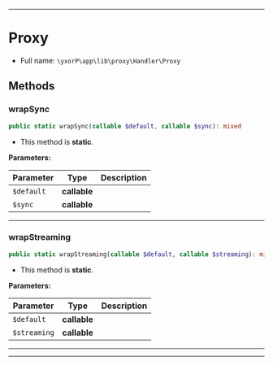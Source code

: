 ***

# Proxy





* Full name: `\yxorP\app\lib\proxy\Handler\Proxy`




## Methods


### wrapSync



```php
public static wrapSync(callable $default, callable $sync): mixed
```



* This method is **static**.




**Parameters:**

| Parameter | Type | Description |
|-----------|------|-------------|
| `$default` | **callable** |  |
| `$sync` | **callable** |  |




***

### wrapStreaming



```php
public static wrapStreaming(callable $default, callable $streaming): mixed
```



* This method is **static**.




**Parameters:**

| Parameter | Type | Description |
|-----------|------|-------------|
| `$default` | **callable** |  |
| `$streaming` | **callable** |  |




***


***

